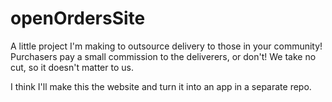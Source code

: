 # openOrdersSite
A little project I'm making to outsource delivery to those in your community! Purchasers pay a small commission to the deliverers, or don't! We take no cut, so it doesn't matter to us.

I think I'll make this the website and turn it into an app in a separate repo.
